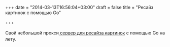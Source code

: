 +++
date = "2014-03-13T16:56:04+03:00"
draft = false
title = "Ресайз картинок с помощью Go"

+++

<p><span style="line-height: 1.6em;">Свой небольшой прокси<a href="http://engineering.oysterbooks.com/post/79458380259/resizing-images-on-the-fly-with-go"> сервер для р</a></span><a href="http://engineering.oysterbooks.com/post/79458380259/resizing-images-on-the-fly-with-go">есайза картинок</a> с помощью Go на лету.</p>

